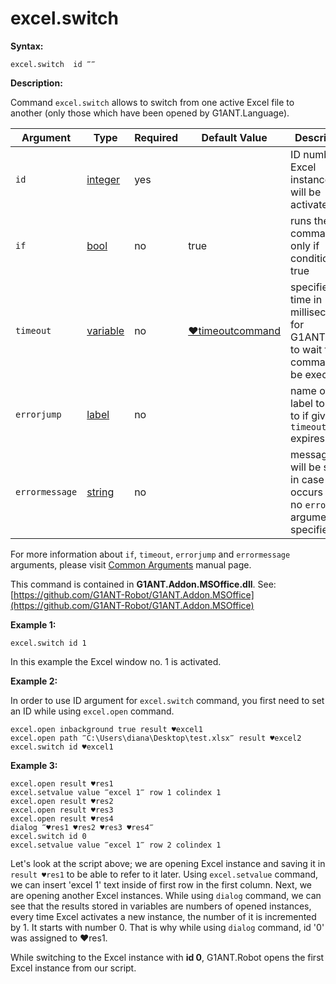 # excel.switch

**Syntax:**

```G1ANT
excel.switch  id ‴‴ 
```

**Description:**

Command `excel.switch` allows to switch from one active Excel file to another (only those which have been opened by G1ANT.Language).

| Argument | Type | Required | Default Value | Description |
| -------- | ---- | -------- | ------------- | ----------- |
|`id`| [integer](https://github.com/G1ANT-Robot/G1ANT.Manual/blob/master/G1ANT-Language/Structures/integer.md) | yes |  |  ID number of Excel instance that will be activated |
|`if`| [bool](https://github.com/G1ANT-Robot/G1ANT.Manual/blob/master/G1ANT-Language/Structures/bool.md) | no | true | runs the command only if condition is true |
|`timeout`| [variable](https://github.com/G1ANT-Robot/G1ANT.Manual/blob/master/G1ANT-Language/Special-Characters/variable.md) | no | [♥timeoutcommand](https://github.com/G1ANT-Robot/G1ANT.Manual/blob/master/G1ANT-Language/Variables/Special-Variables.md)  | specifies time in milliseconds for G1ANT.Robot to wait for the command to be executed |
|`errorjump` | [label](https://github.com/G1ANT-Robot/G1ANT.Manual/blob/master/G1ANT-Language/Structures/label.md) | no | | name of the label to jump to if given `timeout` expires |
|`errormessage`| [string](https://github.com/G1ANT-Robot/G1ANT.Manual/blob/master/G1ANT-Language/Structures/string.md) | no |  | message that will be shown in case error occurs and no `errorjump` argument is specified |

For more information about `if`, `timeout`, `errorjump` and `errormessage` arguments, please visit [Common Arguments](https://github.com/G1ANT-Robot/G1ANT.Manual/blob/master/G1ANT-Language/Common-Arguments.md)  manual page.

This command is contained in **G1ANT.Addon.MSOffice.dll**.
See: [https://github.com/G1ANT-Robot/G1ANT.Addon.MSOffice](https://github.com/G1ANT-Robot/G1ANT.Addon.MSOffice)

**Example 1:**

```G1ANT
excel.switch id 1
```

In this example the Excel window no. 1 is activated.

**Example 2:**

In order to use ID argument for `excel.switch` command, you first need to set an ID while using `excel.open` command.

```G1ANT
excel.open inbackground true result ♥excel1
excel.open path ‴C:\Users\diana\Desktop\test.xlsx‴ result ♥excel2
excel.switch id ♥excel1
```

**Example 3:**

```G1ANT
excel.open result ♥res1
excel.setvalue value ‴excel 1‴ row 1 colindex 1
excel.open result ♥res2
excel.open result ♥res3
excel.open result ♥res4
dialog ‴♥res1 ♥res2 ♥res3 ♥res4‴
excel.switch id 0
excel.setvalue value ‴excel 1‴ row 2 colindex 1
```

Let's look at the script above; we are opening Excel instance and saving it in `result ♥res1` to be able to refer to it later. Using `excel.setvalue` command, we can insert 'excel 1' text inside of first row in the first column. Next, we are opening another Excel instances. While using `dialog` command, we can see that the results stored in variables are numbers of opened instances, every time Excel activates a new instance, the number of it is incremented by 1. It starts with number 0. That is why while using `dialog` command, id '0' was assigned to ♥res1.

While switching to the Excel instance with **id 0**, G1ANT.Robot opens the first Excel instance from our script.

